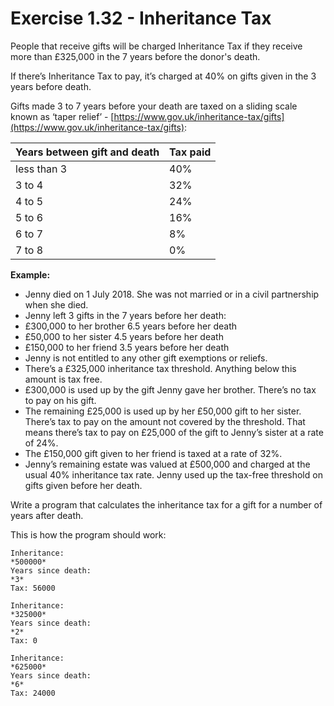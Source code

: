 
# Exercise 1.32 - Inheritance Tax

People that receive gifts will be charged Inheritance Tax if they receive more than £325,000 in the 7 years before the donor's death.

If there’s Inheritance Tax to pay, it’s charged at 40% on gifts given in the 3 years before death.

Gifts made 3 to 7 years before your death are taxed on a sliding scale known as ‘taper relief’ - [https://www.gov.uk/inheritance-tax/gifts](https://www.gov.uk/inheritance-tax/gifts):

| Years between gift and death | Tax paid | 
| -------------------- | ----------------------|
| less than 3      | 40%                   |
| 3 to 4     | 32%                |
| 4 to 5   | 24%                 |
| 5 to 6 | 16%                |
| 6 to 7   | 8%               |
| 7 to 8   | 0%               |

**Example:**
- Jenny died on 1 July 2018. She was not married or in a civil partnership when she died.
- Jenny left 3 gifts in the 7 years before her death:
- £300,000 to her brother 6.5 years before her death
- £50,000 to her sister 4.5 years before her death
- £150,000 to her friend 3.5 years before her death
- Jenny is not entitled to any other gift exemptions or reliefs.
- There’s a £325,000 inheritance tax threshold. Anything below this amount is tax free.
- £300,000 is used up by the gift Jenny gave her brother. There’s no tax to pay on his gift.
- The remaining £25,000 is used up by her £50,000 gift to her sister. There’s tax to pay on the amount not covered by the threshold. That means there’s tax to pay on £25,000 of the gift to Jenny’s sister at a rate of 24%.
- The £150,000 gift given to her friend is taxed at a rate of 32%.
- Jenny’s remaining estate was valued at £500,000 and charged at the usual 40% inheritance tax rate. Jenny used up the tax-free threshold on gifts given before her death.

Write a program that calculates the inheritance tax for a gift for a number of years after death.

This is how the program should work:

```plaintext
Inheritance: 
*500000*
Years since death:
*3*
Tax: 56000
```


```plaintext
Inheritance: 
*325000*
Years since death:
*2*
Tax: 0
```

```plaintext
Inheritance: 
*625000*
Years since death:
*6*
Tax: 24000
```
